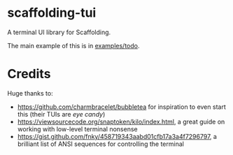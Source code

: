 # scaffolding-tui
A terminal UI library for Scaffolding.

The main example of this is in [examples/todo](../../examples/todo).

# Credits
Huge thanks to:
- https://github.com/charmbracelet/bubbletea for inspiration to even start this (their TUIs are *eye candy*)
- https://viewsourcecode.org/snaptoken/kilo/index.html, a great guide on working with low-level terminal nonsense
- https://gist.github.com/fnky/458719343aabd01cfb17a3a4f7296797, a brilliant list of ANSI sequences for controlling the terminal
